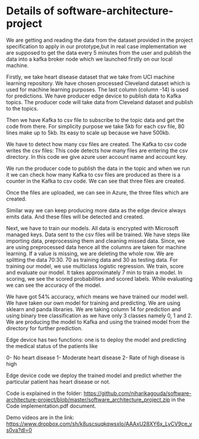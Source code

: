# Details of software-architecture-project

We are getting and reading the data from the dataset provided in the project specification to apply in our prototype,but in real case implementation we are supposed to get the data every 5 minutes from the user and publish the data into a kafka broker node which we launched firstly on our local machine.

Firstly, we take heart disease dataset that we take from UCI machine learning repository. We have chosen processed Cleveland dataset which is used for machine learning purposes. The last column (column -14) is used for predictions. We have producer edge device to publish data to Kafka topics. The producer code will take data from Cleveland dataset and publish to the topics.

Then we have Kafka to csv file to subscribe to the topic data and get the code from there. For simplicity purpose we take 5kb for each csv file, 80 lines make up to 5kb. Its easy to scale up because we have 500kb.

We have to detect how many csv files are created. The Kafka to csv code writes the csv files: This code detects how many files are entering the csv directory. In this code we give azure user account name and account key.

We run the producer code to publish the data in the topic and when we run it we can check how many Kafka to csv files are produced as there is a counter in the Kafka to csv code. We can see that three files are created.

Once the files are uploaded, we can see in Azure, the three files which are created.

Similar way we can keep producing more data as the edge device always emits data. And these files will be detected and created.

Next, we have to train our models. All data is encrypted with Microsoft managed keys. Data sent to the csv files will be trained. We have steps like importing data, preprocessing them and cleaning missed data. Since, we are using preprocessed data hence all the columns are taken for machine learning. If a value is missing, we are deleting the whole row. We are splitting the data 70:30. 70 as training data and 30 as testing data. For training our model, we use multiclass logistic regression. We train, score and evaluate our model. It takes approximately 7 min to train a model.  In scoring, we see the scored probabilities and scored labels. While evaluating we can see the accuracy of the model.

 
We have got 54% accuracy, which means we have trained our model well. We have taken our own model for training and predicting. We are using sklearn and panda libraries. We are taking column 14 for prediction and using binary tree classification as we have only 3 classes namely 0, 1 and 2. We are producing the model to Kafka and using the trained model from the directory for further prediction.
  
Edge device has two functions: one is to deploy the model and predicting the medical status of the patients like 

0-	No heart disease
1-	Moderate heart disease
2-	Rate of high disease is high

Edge device code we deploy the trained model and predict whether the particular patient has heart disease or not.


Code is explained in the folder: https://github.com/niharikagouda/software-architecture-project/blob/master/software_architecture_project.zip in the Code implementation.pdf document.

Demo videos are in the link: https://www.dropbox.com/sh/k8uscsuqkqwsxlo/AAAxU28XY6x_LyCV9ce_vs0va?dl=0





